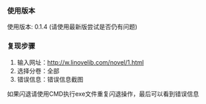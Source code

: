 ### 使用版本
使用版本: 0.1.4 (请使用最新版尝试是否仍有问题)

### 复现步骤

1. 输入网址：http://w.linovelib.com/novel/1.html
2. 选择分卷：全部
3. 错误信息：错误信息截图

如果闪退请使用CMD执行exe文件重复闪退操作，最后可以看到错误信息